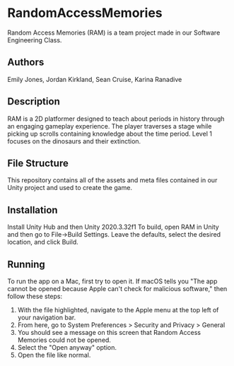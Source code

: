 # RandomAccessMemories
Random Access Memories (RAM) is a team project made in our Software Engineering Class.

## Authors
Emily Jones, Jordan Kirkland, Sean Cruise, Karina Ranadive

## Description
RAM is a 2D platformer designed to teach about periods in history through an engaging gameplay experience. The player traverses a stage while picking up scrolls containing knowledge about the time period. Level 1 focuses on the dinosaurs and their extinction.

## File Structure
This repository contains all of the assets and meta files contained in our Unity project and used to create the game.

## Installation
Install Unity Hub and then Unity 2020.3.32f1
To build, open RAM in Unity and then go to File->Build Settings. Leave the defaults, select the desired location, and click Build.

## Running
To run the app on a Mac, first try to open it. If macOS tells you "The app cannot be opened because Apple can't check for malicious software," then follow these steps:

1. With the file highlighted, navigate to the Apple menu at the top left of your navigation bar.
2. From here, go to System Preferences > Security and Privacy > General
3. You should see a message on this screen that Random Access Memories could not be opened.
4. Select the "Open anyway" option.
5. Open the file like normal.
